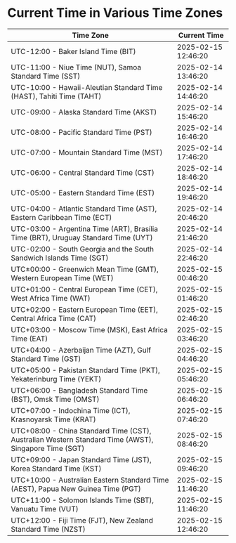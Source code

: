 # Current Time in Various Time Zones

| Time Zone | Current Time |
|-----------|--------------|
| UTC-12:00 - Baker Island Time (BIT) | 2025-02-15 12:46:20 |
| UTC-11:00 - Niue Time (NUT), Samoa Standard Time (SST) | 2025-02-14 13:46:20 |
| UTC-10:00 - Hawaii-Aleutian Standard Time (HAST), Tahiti Time (TAHT) | 2025-02-14 14:46:20 |
| UTC-09:00 - Alaska Standard Time (AKST) | 2025-02-14 15:46:20 |
| UTC-08:00 - Pacific Standard Time (PST) | 2025-02-14 16:46:20 |
| UTC-07:00 - Mountain Standard Time (MST) | 2025-02-14 17:46:20 |
| UTC-06:00 - Central Standard Time (CST) | 2025-02-14 18:46:20 |
| UTC-05:00 - Eastern Standard Time (EST) | 2025-02-14 19:46:20 |
| UTC-04:00 - Atlantic Standard Time (AST), Eastern Caribbean Time (ECT) | 2025-02-14 20:46:20 |
| UTC-03:00 - Argentina Time (ART), Brasília Time (BRT), Uruguay Standard Time (UYT) | 2025-02-14 21:46:20 |
| UTC-02:00 - South Georgia and the South Sandwich Islands Time (SGT) | 2025-02-14 22:46:20 |
| UTC±00:00 - Greenwich Mean Time (GMT), Western European Time (WET) | 2025-02-15 00:46:20 |
| UTC+01:00 - Central European Time (CET), West Africa Time (WAT) | 2025-02-15 01:46:20 |
| UTC+02:00 - Eastern European Time (EET), Central Africa Time (CAT) | 2025-02-15 02:46:20 |
| UTC+03:00 - Moscow Time (MSK), East Africa Time (EAT) | 2025-02-15 03:46:20 |
| UTC+04:00 - Azerbaijan Time (AZT), Gulf Standard Time (GST) | 2025-02-15 04:46:20 |
| UTC+05:00 - Pakistan Standard Time (PKT), Yekaterinburg Time (YEKT) | 2025-02-15 05:46:20 |
| UTC+06:00 - Bangladesh Standard Time (BST), Omsk Time (OMST) | 2025-02-15 06:46:20 |
| UTC+07:00 - Indochina Time (ICT), Krasnoyarsk Time (KRAT) | 2025-02-15 07:46:20 |
| UTC+08:00 - China Standard Time (CST), Australian Western Standard Time (AWST), Singapore Time (SGT) | 2025-02-15 08:46:20 |
| UTC+09:00 - Japan Standard Time (JST), Korea Standard Time (KST) | 2025-02-15 09:46:20 |
| UTC+10:00 - Australian Eastern Standard Time (AEST), Papua New Guinea Time (PGT) | 2025-02-15 11:46:20 |
| UTC+11:00 - Solomon Islands Time (SBT), Vanuatu Time (VUT) | 2025-02-15 11:46:20 |
| UTC+12:00 - Fiji Time (FJT), New Zealand Standard Time (NZST) | 2025-02-15 12:46:20 |

